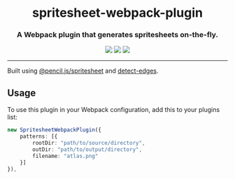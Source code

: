 <div align="center">
    <h1>spritesheet-webpack-plugin</h1>
    <h3>A Webpack plugin that generates spritesheets on-the-fly.</h3>
</div>

<div align="center">
    <img src="https://img.shields.io/github/v/release/DamienVesper/spritesheet-webpack-plugin?style=for-the-badge&color=f82055&include_prereleases">
    <img src="https://img.shields.io/github/last-commit/DamienVesper/spritesheet-webpack-plugin?style=for-the-badge&color=f82055">
    <img src="https://img.shields.io/github/languages/code-size/DamienVesper/spritesheet-webpack-plugin?style=for-the-badge&color=f82055">
</div>
<hr>

Built using [@pencil.js/spritesheet](https://github.com/pencil-js/spritesheet) and [detect-edges](https://github.com/GMartigny/detect-edges).

## Usage
To use this plugin in your Webpack configuration, add this to your plugins list:
```ts
new SpritesheetWebpackPlugin({
    patterns: [{
        rootDir: "path/to/source/directory",
        outDir: "path/to/output/directory",
        filename: "atlas.png"
    }]
}),
```
